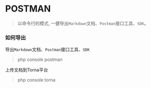 # POSTMAN

> 以命令行的模式, 一健导出`Markdown`文档、`Postman`接口工具、`SDK`。




### 如何导出

导出`Markdown`文档、`Postman`接口工具、`SDK`    
> php console postman

上传文档到Torna平台  
> php console torna

